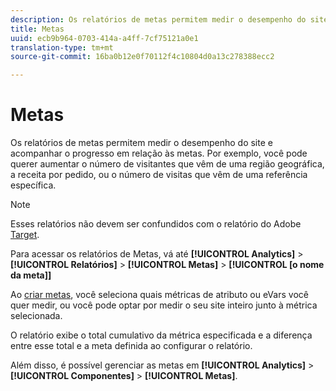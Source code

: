```yaml
---
description: Os relatórios de metas permitem medir o desempenho do site e acompanhar o progresso em relação às metas. Por exemplo, você pode querer aumentar o número de visitantes que vêm de uma região geográfica, a receita por pedido, ou o número de visitas que vêm de uma referência específica.
title: Metas
uuid: ecb9b964-0703-414a-a4ff-7cf75121a0e1
translation-type: tm+mt
source-git-commit: 16ba0b12e0f70112f4c10804d0a13c278388ecc2

---
```



# Metas

Os relatórios de metas permitem medir o desempenho do site e acompanhar o progresso em relação às metas. Por exemplo, você pode querer aumentar o número de visitantes que vêm de uma região geográfica, a receita por pedido, ou o número de visitas que vêm de uma referência específica.

>[!NOTE]
>
>Esses relatórios não devem ser confundidos com o relatório do Adobe [Target](/help/components/c-variables/dimensionslist/reports-tnt.md#topic_EBC899DB84A84780A1B8EE95C6C4CF18).

Para acessar os relatórios de Metas, vá até **[!UICONTROL Analytics]** > **[!UICONTROL Relatórios]** > **[!UICONTROL Metas]** > **[!UICONTROL [o nome da meta]]**

Ao [criar metas](https://marketing.adobe.com/resources/help/pt_BR/sc/user/targets.html), você seleciona quais métricas de atributo ou eVars você quer medir, ou você pode optar por medir o seu site inteiro junto à métrica selecionada.

O relatório exibe o total cumulativo da métrica especificada e a diferença entre esse total e a meta definida ao configurar o relatório.

Além disso, é possível gerenciar as metas em **[!UICONTROL Analytics]** > **[!UICONTROL Componentes]** > **[!UICONTROL Metas]**.
